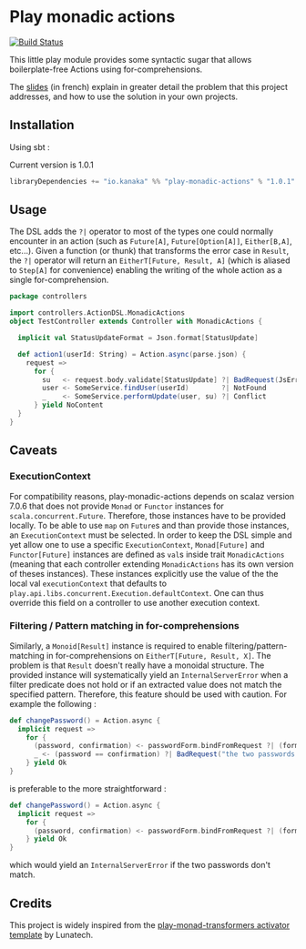 Play monadic actions
====================

[![Build Status](https://travis-ci.org/Kanaka-io/play-monadic-actions.svg?branch=master)](https://travis-ci.org/Kanaka-io/play-monadic-actions)

This little play module provides some syntactic sugar that allows boilerplate-free Actions using for-comprehensions.

The [slides](https://kanaka-io.github.io/play-monadic-actions/index.html) (in french) explain in greater detail the problem
 that this project addresses, and how to use the solution in your own projects.

## Installation

Using sbt :

Current version is 1.0.1
~~~scala
libraryDependencies += "io.kanaka" %% "play-monadic-actions" % "1.0.1"
~~~

## Usage

The DSL adds the `?|` operator to most of the types one could normally encounter in an action
(such as `Future[A]`, `Future[Option[A]]`, `Either[B,A]`, etc...). Given a function (or thunk) that transforms the error case in `Result`,
the `?|` operator will return an `EitherT[Future, Result, A]` (which is aliased to `Step[A]` for convenience)
enabling the writing of the whole action as a single for-comprehension.

~~~scala
package controllers

import controllers.ActionDSL.MonadicActions
object TestController extends Controller with MonadicActions {

  implicit val StatusUpdateFormat = Json.format[StatusUpdate]

  def action1(userId: String) = Action.async(parse.json) {
    request =>
      for {
        su   <- request.body.validate[StatusUpdate] ?| BadRequest(JsError.toFlatJson(_:ActionDSL.JsErrorContent))
        user <- SomeService.findUser(userId)        ?| NotFound
        _    <- SomeService.performUpdate(user, su) ?| Conflict
      } yield NoContent
  }
}
~~~

## Caveats

### ExecutionContext

For compatibility reasons, play-monadic-actions depends on scalaz version 7.0.6 that does not provide `Monad` or `Functor` instances for `scala.concurrent.Future`.
Therefore, those instances have to be provided locally. To be able to use `map` on `Future`s and than provide those instances, an `ExecutionContext` must be selected.
In order to keep the DSL simple and yet allow one to use a specific `ExecutionContext`, `Monad[Future]` and `Functor[Future]` instances are defined as `val`s inside
trait `MonadicActions` (meaning that each controller extending `MonadicActions` has its own version of theses instances). These instances explicitly use the value of
the the local val `executionContext` that defaults to `play.api.libs.concurrent.Execution.defaultContext`. One can thus override this field on a controller to use another
execution context.

### Filtering / Pattern matching in for-comprehensions

Similarly, a `Monoid[Result]` instance is required to enable filtering/pattern-matching in for-comprehensions on `EitherT[Future, Result, X]`. The problem is that
`Result` doesn't really have a monoidal structure. The provided instance will systematically yield an `InternalServerError` when a filter predicate does not hold
or if an extracted value does not match the specified pattern. Therefore, this feature should be used with caution. For example the following :

~~~scala
def changePassword() = Action.async {
  implicit request =>
    for {
      (password, confirmation) <- passwordForm.bindFromRequest ?| (formWithErrors => BadRequest(formWithErrors.errorsAsJson)
      _ <- (password == confirmation) ?| BadRequest("the two passwords must match")
    } yield Ok
}
~~~

is preferable to the more straightforward :

~~~scala
def changePassword() = Action.async {
  implicit request =>
    for {
      (password, confirmation) <- passwordForm.bindFromRequest ?| (formWithErrors => BadRequest(formWithErrors.errorsAsJson) if password == confirmation
    } yield Ok
}
~~~

which would yield an `InternalServerError` if the two passwords don't match.

## Credits

This project is widely inspired from the [play-monad-transformers activator template](https://github.com/lunatech-labs/play-monad-transformers#master) by Lunatech.
